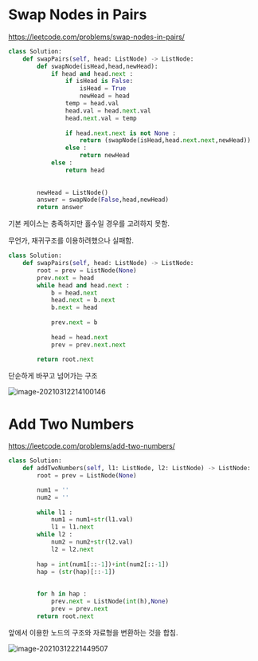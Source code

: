 # Swap Nodes in Pairs

https://leetcode.com/problems/swap-nodes-in-pairs/

```python
class Solution: 
    def swapPairs(self, head: ListNode) -> ListNode:
        def swapNode(isHead,head,newHead):
            if head and head.next :
                if isHead is False:
                    isHead = True
                    newHead = head
                temp = head.val 
                head.val = head.next.val
                head.next.val = temp
            
                if head.next.next is not None :
                    return (swapNode(isHead,head.next.next,newHead))
                else :
                    return newHead
            else :
                return head
 
        
        newHead = ListNode()
        answer = swapNode(False,head,newHead)
        return answer
```

기본 케이스는 충족하지만 홀수일 경우를 고려하지 못함.

무언가, 재귀구조를 이용하려했으나 실패함.

```python
class Solution: 
    def swapPairs(self, head: ListNode) -> ListNode:
        root = prev = ListNode(None)
        prev.next = head
        while head and head.next :
            b = head.next
            head.next = b.next
            b.next = head
            
            prev.next = b
            
            head = head.next
            prev = prev.next.next
            
        return root.next
```

단순하게 바꾸고 넘어가는 구조

![image-20210312214100146](C:\Users\tlsdh\AppData\Roaming\Typora\typora-user-images\image-20210312214100146.png)





# Add Two Numbers

https://leetcode.com/problems/add-two-numbers/

```python
class Solution:
    def addTwoNumbers(self, l1: ListNode, l2: ListNode) -> ListNode:
        root = prev = ListNode(None)

        num1 = ''
        num2 = ''
        
        while l1 :
            num1 = num1+str(l1.val)
            l1 = l1.next
        while l2 :
            num2 = num2+str(l2.val)
            l2 = l2.next
            
        hap = int(num1[::-1])+int(num2[::-1])
        hap = (str(hap)[::-1])
    
        
        for h in hap :
            prev.next = ListNode(int(h),None)
            prev = prev.next
        return root.next
```

앞에서 이용한 노드의 구조와 자료형을 변환하는 것을 합침.

![image-20210312221449507](C:\Users\tlsdh\AppData\Roaming\Typora\typora-user-images\image-20210312221449507.png)